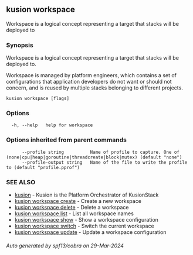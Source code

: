## kusion workspace

Workspace is a logical concept representing a target that stacks will be deployed to

### Synopsis

Workspace is a logical concept representing a target that stacks will be deployed to.

 Workspace is managed by platform engineers, which contains a set of configurations that application developers do not want or should not concern, and is reused by multiple stacks belonging to different projects.

```
kusion workspace [flags]
```

### Options

```
  -h, --help   help for workspace
```

### Options inherited from parent commands

```
      --profile string          Name of profile to capture. One of (none|cpu|heap|goroutine|threadcreate|block|mutex) (default "none")
      --profile-output string   Name of the file to write the profile to (default "profile.pprof")
```

### SEE ALSO

* [kusion](index.md)	 - Kusion is the Platform Orchestrator of KusionStack
* [kusion workspace create](kusion-workspace-create.md)	 - Create a new workspace
* [kusion workspace delete](kusion-workspace-delete.md)	 - Delete a workspace
* [kusion workspace list](kusion-workspace-list.md)	 - List all workspace names
* [kusion workspace show](kusion-workspace-show.md)	 - Show a workspace configuration
* [kusion workspace switch](kusion-workspace-switch.md)	 - Switch the current workspace
* [kusion workspace update](kusion-workspace-update.md)	 - Update a workspace configuration

###### Auto generated by spf13/cobra on 29-Mar-2024

